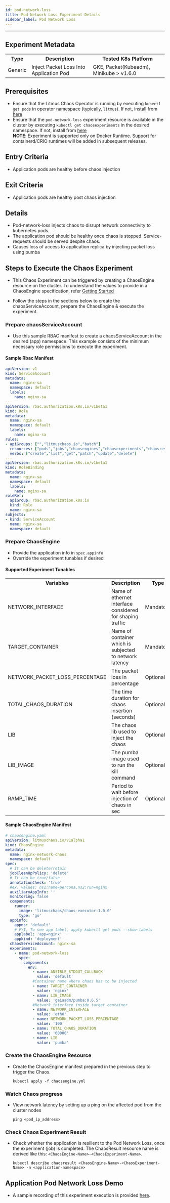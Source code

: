 ```yaml
---
id: pod-network-loss
title: Pod Network Loss Experiment Details
sidebar_label: Pod Network Loss  
---
```

------

## Experiment Metadata

<table>
  <tr>
    <th> Type </th>
    <th> Description </th>
    <th> Tested K8s Platform </th>
  </tr>
  <tr>
    <td> Generic </td>
    <td> Inject Packet Loss Into Application Pod </td>
    <td> GKE, Packet(Kubeadm), Minikube > v1.6.0 </td>
  </tr>
</table>

## Prerequisites

- Ensure that the Litmus Chaos Operator is running by executing `kubectl get pods` in operator namespace (typically, `litmus`). If not, install from [here](https://raw.githubusercontent.com/litmuschaos/pages/master/docs/litmus-operator-latest.yaml)
- Ensure that the `pod-network-loss` experiment resource is available in the cluster by executing                         `kubectl get chaosexperiments` in the desired namespace. If not, install from [here](https://hub.litmuschaos.io/charts/generic/experiments/pod-network-loss)
  <div class="danger">
    <strong>NOTE</strong>: 
        Experiment is supported only on Docker Runtime. Support for containerd/CRIO runtimes will be added in subsequent releases.
</div>

## Entry Criteria

- Application pods are healthy before chaos injection

## Exit Criteria

- Application pods are healthy post chaos injection

## Details

- Pod-network-loss injects chaos to disrupt network connectivity to kubernetes pods.
- The application pod should be healthy once chaos is stopped. Service-requests should be         served despite chaos.
- Causes loss of access to application replica by injecting packet loss using pumba

## Steps to Execute the Chaos Experiment

- This Chaos Experiment can be triggered by creating a ChaosEngine resource on the cluster. To understand the values to provide in a ChaosEngine specification, refer [Getting Started](getstarted.md/#prepare-chaosengine)

- Follow the steps in the sections below to create the chaosServiceAccount, prepare the ChaosEngine & execute the experiment.

### Prepare chaosServiceAccount

- Use this sample RBAC manifest to create a chaosServiceAccount in the desired (app) namespace. This example consists of the minimum necessary role permissions to execute the experiment.

#### Sample Rbac Manifest

```yaml
apiVersion: v1
kind: ServiceAccount
metadata:
  name: nginx-sa
  namespace: default
  labels:
    name: nginx-sa
---
apiVersion: rbac.authorization.k8s.io/v1beta1
kind: Role
metadata:
  name: nginx-sa
  namespace: default
  labels:
    name: nginx-sa
rules:
- apiGroups: ["","litmuschaos.io","batch"]
  resources: ["pods","jobs","chaosengines","chaosexperiments","chaosresults"]
  verbs: ["create","list","get","patch","update","delete"]
---
apiVersion: rbac.authorization.k8s.io/v1beta1
kind: RoleBinding
metadata:
  name: nginx-sa
  namespace: default
  labels:
    name: nginx-sa
roleRef:
  apiGroup: rbac.authorization.k8s.io
  kind: Role
  name: nginx-sa
subjects:
- kind: ServiceAccount
  name: nginx-sa
  namespace: default
```

### Prepare ChaosEngine

- Provide the application info in `spec.appinfo`
- Override the experiment tunables if desired

#### Supported Experiment Tunables

<table>
  <tr>
    <th> Variables </th>
    <th> Description  </th>
    <th> Type </th>
    <th> Notes </th>
  </tr>
  <tr>
    <td> NETWORK_INTERFACE </td>
    <td> Name of ethernet interface considered for shaping traffic  </td>
    <td> Mandatory </td>
    <td> </td>
  </tr>
  <tr>
    <td> TARGET_CONTAINER  </td>
    <td> Name of container which is subjected to network latency </td>
    <td> Mandatory </td>
     <td> </td>
  </tr>
  <tr>
    <td> NETWORK_PACKET_LOSS_PERCENTAGE </td>
    <td> The packet loss in percentage </td>
    <td> Optional </td>
    <td> Default to 100 percentage </td>
  </tr>
  <tr>
    <td> TOTAL_CHAOS_DURATION </td>
    <td> The time duration for chaos insertion (seconds) </td>
    <td> Optional </td>
    <td> Default (60000ms) </td>
  </tr>
  <tr>
    <td> LIB </td>
    <td> The chaos lib used to inject the chaos </td>
    <td> Optional  </td>
    <td> only `pumba` supported currently </td>
  </tr>
  <tr>
    <td> LIB_IMAGE  </td>
    <td> The pumba image used to run the kill command </td>
    <td> Optional  </td>
    <td> Defaults to `gaiaadm/pumba:0.6.5` </td>
  </tr>
  <tr>
    <td> RAMP_TIME </td>
    <td> Period to wait before injection of chaos in sec </td>
    <td> Optional  </td>
    <td> </td>
  </tr>
</table>

#### Sample ChaosEngine Manifest

```yaml
# chaosengine.yaml
apiVersion: litmuschaos.io/v1alpha1
kind: ChaosEngine
metadata:
  name: nginx-network-chaos
  namespace: default
spec:
  # It can be delete/retain
  jobCleanUpPolicy: 'delete'
  # It can be true/false
  annotationCheck: 'true'
  #ex. values: ns1:name=percona,ns2:run=nginx 
  auxiliaryAppInfo: ''
  monitoring: false
  components:
    runner:
      image: 'litmuschaos/chaos-executor:1.0.0'
      type: 'go'
  appinfo: 
    appns: 'default'
    # FYI, To see app label, apply kubectl get pods --show-labels
    applabel: 'app=nginx'
    appkind: 'deployment'
  chaosServiceAccount: nginx-sa 
  experiments:
    - name: pod-network-loss
      spec:
        components:
          env:
            - name: ANSIBLE_STDOUT_CALLBACK
              value: 'default'
            #Container name where chaos has to be injected
            - name: TARGET_CONTAINER
              value: 'nginx'
            - name: LIB_IMAGE
              value: 'gaiaadm/pumba:0.6.5'
            #Network interface inside target container
            - name: NETWORK_INTERFACE
              value: 'eth0'                    
            - name: NETWORK_PACKET_LOSS_PERCENTAGE
              value: '100'
            - name: TOTAL_CHAOS_DURATION
              value: '60000'
            - name: LIB
              value: 'pumba'
```
### Create the ChaosEngine Resource

- Create the ChaosEngine manifest prepared in the previous step to trigger the Chaos.

  `kubectl apply -f chaosengine.yml`

### Watch Chaos progress

- View network latency by setting up a ping on the affected pod from the cluster nodes 

  `ping <pod_ip_address>`

### Check Chaos Experiment Result

- Check whether the application is resilient to the Pod Network Loss, once the experiment (job) is completed. The ChaosResult resource name is derived like this: `<ChaosEngine-Name>-<ChaosExperiment-Name>`.

  `kubectl describe chaosresult <ChaosEngine-Name>-<ChaosExperiment-Name> -n <application-namespace>`


## Application Pod Network Loss Demo 

- A sample recording of this experiment execution is provided [here](https://youtu.be/jqvYy-nWc_I).